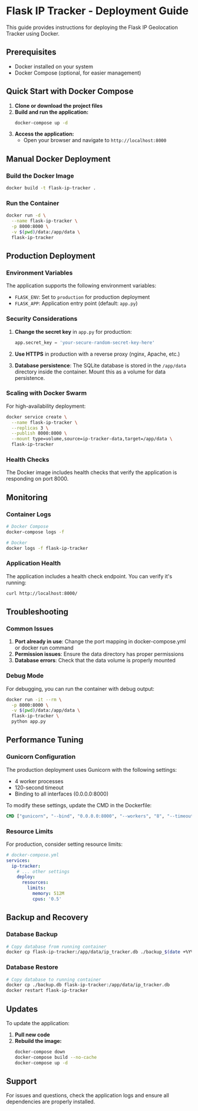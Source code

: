 # Flask IP Tracker - Deployment Guide

This guide provides instructions for deploying the Flask IP Geolocation Tracker using Docker.

## Prerequisites

- Docker installed on your system
- Docker Compose (optional, for easier management)

## Quick Start with Docker Compose

1. **Clone or download the project files**
2. **Build and run the application:**
   ```bash
   docker-compose up -d
   ```
3. **Access the application:**
   - Open your browser and navigate to `http://localhost:8000`

## Manual Docker Deployment

### Build the Docker Image

```bash
docker build -t flask-ip-tracker .
```

### Run the Container

```bash
docker run -d \
  --name flask-ip-tracker \
  -p 8000:8000 \
  -v $(pwd)/data:/app/data \
  flask-ip-tracker
```

## Production Deployment

### Environment Variables

The application supports the following environment variables:

- `FLASK_ENV`: Set to `production` for production deployment
- `FLASK_APP`: Application entry point (default: `app.py`)

### Security Considerations

1. **Change the secret key** in `app.py` for production:
   ```python
   app.secret_key = 'your-secure-random-secret-key-here'
   ```

2. **Use HTTPS** in production with a reverse proxy (nginx, Apache, etc.)

3. **Database persistence**: The SQLite database is stored in the `/app/data` directory inside the container. Mount this as a volume for data persistence.

### Scaling with Docker Swarm

For high-availability deployment:

```bash
docker service create \
  --name flask-ip-tracker \
  --replicas 3 \
  --publish 8000:8000 \
  --mount type=volume,source=ip-tracker-data,target=/app/data \
  flask-ip-tracker
```

### Health Checks

The Docker image includes health checks that verify the application is responding on port 8000.

## Monitoring

### Container Logs

```bash
# Docker Compose
docker-compose logs -f

# Docker
docker logs -f flask-ip-tracker
```

### Application Health

The application includes a health check endpoint. You can verify it's running:

```bash
curl http://localhost:8000/
```

## Troubleshooting

### Common Issues

1. **Port already in use**: Change the port mapping in docker-compose.yml or docker run command
2. **Permission issues**: Ensure the data directory has proper permissions
3. **Database errors**: Check that the data volume is properly mounted

### Debug Mode

For debugging, you can run the container with debug output:

```bash
docker run -it --rm \
  -p 8000:8000 \
  -v $(pwd)/data:/app/data \
  flask-ip-tracker \
  python app.py
```

## Performance Tuning

### Gunicorn Configuration

The production deployment uses Gunicorn with the following settings:
- 4 worker processes
- 120-second timeout
- Binding to all interfaces (0.0.0.0:8000)

To modify these settings, update the CMD in the Dockerfile:

```dockerfile
CMD ["gunicorn", "--bind", "0.0.0.0:8000", "--workers", "8", "--timeout", "60", "app:app"]
```

### Resource Limits

For production, consider setting resource limits:

```yaml
# docker-compose.yml
services:
  ip-tracker:
    # ... other settings
    deploy:
      resources:
        limits:
          memory: 512M
          cpus: '0.5'
```

## Backup and Recovery

### Database Backup

```bash
# Copy database from running container
docker cp flask-ip-tracker:/app/data/ip_tracker.db ./backup_$(date +%Y%m%d_%H%M%S).db
```

### Database Restore

```bash
# Copy database to running container
docker cp ./backup.db flask-ip-tracker:/app/data/ip_tracker.db
docker restart flask-ip-tracker
```

## Updates

To update the application:

1. **Pull new code**
2. **Rebuild the image:**
   ```bash
   docker-compose down
   docker-compose build --no-cache
   docker-compose up -d
   ```

## Support

For issues and questions, check the application logs and ensure all dependencies are properly installed.